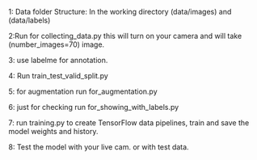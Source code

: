 1: Data folder Structure: In the working directory (data/images) and (data/labels)

2:Run for collecting_data.py this will turn on your camera and will take (number_images=70) image.

3: use labelme for annotation. 

4: Run train_test_valid_split.py

5: for augmentation run for_augmentation.py

6: just for checking run for_showing_with_labels.py

7: run training.py to create TensorFlow data pipelines, train and save the model weights and history.

8: Test the model with your live cam. or with test data. 

